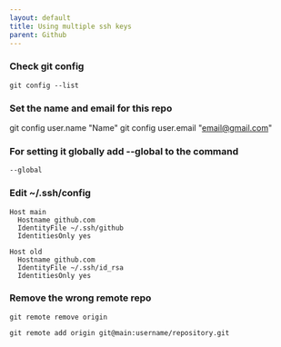 ```yaml
---
layout: default
title: Using multiple ssh keys
parent: Github
---
```

### Check git config
```
git config --list
```

### Set the name and email for this repo
git config user.name "Name"
git config user.email "email@gmail.com"

### For setting it globally add --global to the command
```
--global
```
### Edit ~/.ssh/config
```
Host main
  Hostname github.com
  IdentityFile ~/.ssh/github
  IdentitiesOnly yes

Host old
  Hostname github.com
  IdentityFile ~/.ssh/id_rsa
  IdentitiesOnly yes
```
### Remove the wrong remote repo
```
git remote remove origin
```
```
git remote add origin git@main:username/repository.git
```
